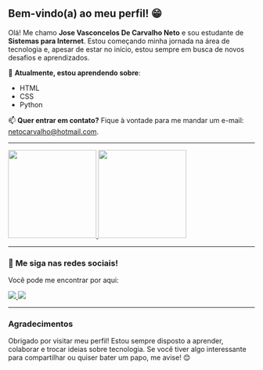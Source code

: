 ## Bem-vindo(a) ao meu perfil! 😁

Olá! Me chamo **Jose Vasconcelos De Carvalho Neto** e sou estudante de **Sistemas para Internet**. Estou começando minha jornada na área de tecnologia e, apesar de estar no início, estou sempre em busca de novos desafios e aprendizados.

🌱 **Atualmente, estou aprendendo sobre**:
- HTML
- CSS
- Python

📫 **Quer entrar em contato?** Fique à vontade para me mandar um e-mail: [netocarvalho@hotmail.com](mailto:netocarvalho@hotmail.com).

---

<div>
  <a href="https://github.com/Netocarvalhopb">
    <img height="180em" src="https://github-readme-stats.vercel.app/api?username=Netocarvalhopb&show_icons=true&theme=dracula&include_all_commits=true&count_private=true"/>
    <img height="180em" src="https://github-readme-stats.vercel.app/api/top-langs/?username=Netocarvalhopb&layout=compact&langs_count=6&theme=dracula"/>
  </a>
</div>

---

### 📱 **Me siga nas redes sociais!**

  Você pode me encontrar por aqui:

<div>
  <a href="https://www.instagram.com/jvc.neto" target="_blank">
    <img src="https://img.shields.io/badge/-Instagram-%23E4405F?style=for-the-badge&logo=instagram&logoColor=white" />
  </a>
  <a href="https://www.linkedin.com/in/jose-vasconcelos-42635b351/" target="_blank">
    <img src="https://img.shields.io/badge/-LinkedIn-%230077B5?style=for-the-badge&logo=linkedin&logoColor=white" />
  </a>
</div>

---

### **Agradecimentos**

Obrigado por visitar meu perfil! Estou sempre disposto a aprender, colaborar e trocar ideias sobre tecnologia. Se você tiver algo interessante para compartilhar ou quiser bater um papo, me avise! 😊

